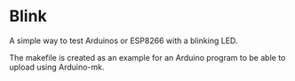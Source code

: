 # Blink

A simple way to test Arduinos or ESP8266 with a blinking LED.

The makefile is created as an example for an Arduino program to be able to upload using
Arduino-mk.
